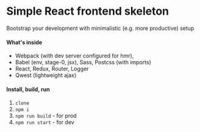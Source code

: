 # Simple React frontend skeleton
Bootstrap your development with minimalistic (e.g. more productive) setup

#### What's inside
* Webpack (with dev server configured for hmr),
* Babel (env, stage-0, jsx), Sass, Postcss (with imports)
* React, Redux, Router, Logger
* Qwest (lightweight ajax)

#### Install, build, run
1. `clone`
2. `npm i`
3. `npm run build` - for prod
4. `npm run start` - for dev